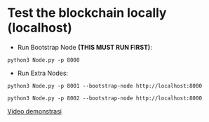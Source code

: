 # Test the blockchain locally (localhost)

- Run Bootstrap Node **(THIS MUST RUN FIRST)**:
```
python3 Node.py -p 8000
```

- Run Extra Nodes:
```
python3 Node.py -p 8001 --bootstrap-node http://localhost:8000
```

```
python3 Node.py -p 8002 --bootstrap-node http://localhost:8000
```

<a href="https://drive.google.com/drive/folders/17PgJlTWTSNqC666X3n3cAKTY1ZhwQFy5?usp=drive_link">Video demonstrasi</a>